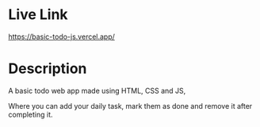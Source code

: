 # Live Link 

https://basic-todo-js.vercel.app/

# Description 

A basic todo web app made using HTML, CSS and JS, 

Where you can add your daily task, mark them as done and remove it after completing it.
